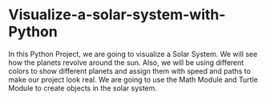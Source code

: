 # Visualize-a-solar-system-with-Python
In this Python Project, we are going to visualize a Solar System. We will see how the planets revolve around the sun. Also, we will be using different colors to show different planets and assign them with speed and paths to make our project look real. We are going to use the Math Module and Turtle Module to create objects in the solar system.

